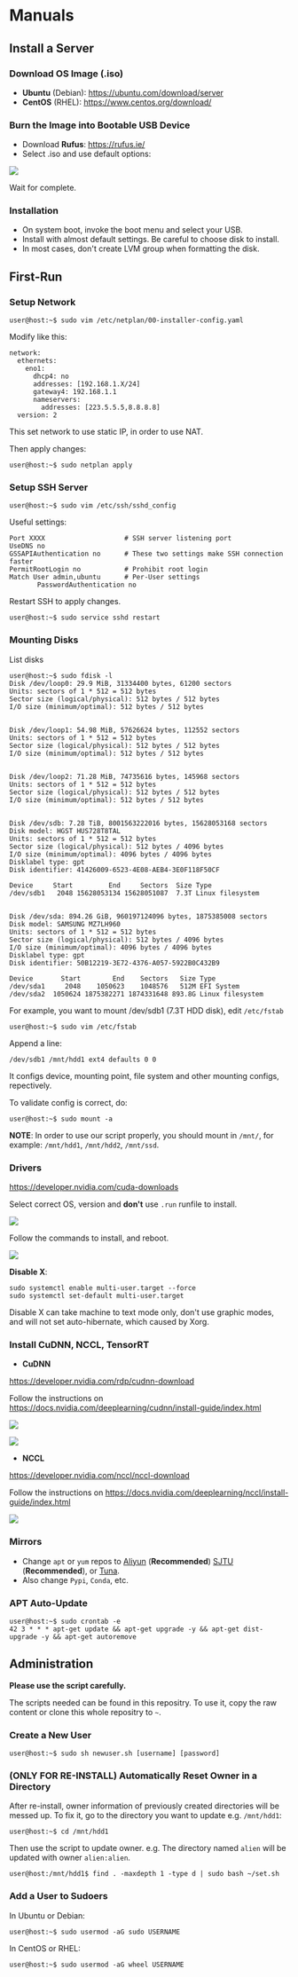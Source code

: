 # Manuals

## Install a Server

### Download OS Image (.iso)

* **Ubuntu** (Debian): https://ubuntu.com/download/server
* **CentOS** (RHEL): https://www.centos.org/download/

### Burn the Image into Bootable USB Device

* Download **Rufus**: https://rufus.ie/
* Select .iso and use default options:

![](a.png)

Wait for complete.

### Installation

* On system boot, invoke the boot menu and select your USB.
* Install with almost default settings. Be careful to choose disk to install.
* In most cases, don't create LVM group when formatting the disk.

## First-Run

### Setup Network

```console
user@host:~$ sudo vim /etc/netplan/00-installer-config.yaml
```
Modify like this:
```
network:
  ethernets:
    eno1:
      dhcp4: no
      addresses: [192.168.1.X/24]
      gateway4: 192.168.1.1
      nameservers:
        addresses: [223.5.5.5,8.8.8.8]
  version: 2
```

This set network to use static IP, in order to use NAT.

Then apply changes:
```console
user@host:~$ sudo netplan apply
```

### Setup SSH Server

```console
user@host:~$ sudo vim /etc/ssh/sshd_config
```
Useful settings:
```
Port XXXX                    # SSH server listening port
UseDNS no
GSSAPIAuthentication no      # These two settings make SSH connection faster
PermitRootLogin no           # Prohibit root login
Match User admin,ubuntu      # Per-User settings
       PasswordAuthentication no
```
Restart SSH to apply changes.
```console
user@host:~$ sudo service sshd restart
```

### Mounting Disks

List disks
```console
user@host:~$ sudo fdisk -l
Disk /dev/loop0: 29.9 MiB, 31334400 bytes, 61200 sectors
Units: sectors of 1 * 512 = 512 bytes
Sector size (logical/physical): 512 bytes / 512 bytes
I/O size (minimum/optimal): 512 bytes / 512 bytes


Disk /dev/loop1: 54.98 MiB, 57626624 bytes, 112552 sectors
Units: sectors of 1 * 512 = 512 bytes
Sector size (logical/physical): 512 bytes / 512 bytes
I/O size (minimum/optimal): 512 bytes / 512 bytes


Disk /dev/loop2: 71.28 MiB, 74735616 bytes, 145968 sectors
Units: sectors of 1 * 512 = 512 bytes
Sector size (logical/physical): 512 bytes / 512 bytes
I/O size (minimum/optimal): 512 bytes / 512 bytes


Disk /dev/sdb: 7.28 TiB, 8001563222016 bytes, 15628053168 sectors
Disk model: HGST HUS728T8TAL
Units: sectors of 1 * 512 = 512 bytes
Sector size (logical/physical): 512 bytes / 4096 bytes
I/O size (minimum/optimal): 4096 bytes / 4096 bytes
Disklabel type: gpt
Disk identifier: 41426009-6523-4E08-AEB4-3E0F118F50CF

Device     Start         End     Sectors  Size Type
/dev/sdb1   2048 15628053134 15628051087  7.3T Linux filesystem


Disk /dev/sda: 894.26 GiB, 960197124096 bytes, 1875385008 sectors
Disk model: SAMSUNG MZ7LH960
Units: sectors of 1 * 512 = 512 bytes
Sector size (logical/physical): 512 bytes / 4096 bytes
I/O size (minimum/optimal): 4096 bytes / 4096 bytes
Disklabel type: gpt
Disk identifier: 50B12219-3E72-4376-A057-5922B0C432B9

Device       Start        End    Sectors   Size Type
/dev/sda1     2048    1050623    1048576   512M EFI System
/dev/sda2  1050624 1875382271 1874331648 893.8G Linux filesystem
```

For example, you want to mount /dev/sdb1 (7.3T HDD disk), edit `/etc/fstab`
```console
user@host:~$ sudo vim /etc/fstab
```

Append a line:
```
/dev/sdb1 /mnt/hdd1 ext4 defaults 0 0
```
It configs device, mounting point, file system and other mounting configs, repectively.

To validate config is correct, do:
```console
user@host:~$ sudo mount -a
```

**NOTE**:
In order to use our script properly, you should mount in `/mnt/`, for example: `/mnt/hdd1`, `/mnt/hdd2`, `/mnt/ssd`.


### Drivers

https://developer.nvidia.com/cuda-downloads

Select correct OS, version and **don't** use `.run` runfile to install.

![](b.png)

Follow the commands to install, and reboot.

![](c.png)

**Disable X**:
```console
sudo systemctl enable multi-user.target --force
sudo systemctl set-default multi-user.target
```
Disable X can take machine to text mode only, don't use graphic modes, and will not set auto-hibernate, which caused by Xorg.


### Install CuDNN, NCCL, TensorRT

* **CuDNN**

https://developer.nvidia.com/rdp/cudnn-download

Follow the instructions on https://docs.nvidia.com/deeplearning/cudnn/install-guide/index.html

![](d.png)

![](e.png)


* **NCCL**

https://developer.nvidia.com/nccl/nccl-download


Follow the instructions on https://docs.nvidia.com/deeplearning/nccl/install-guide/index.html

![](f.png)



### Mirrors

* Change `apt` or `yum` repos to [Aliyun](https://developer.aliyun.com/mirror/) (**Recommended**) [SJTU](https://mirrors.sjtug.sjtu.edu.cn/) (**Recommended**), or [Tuna](https://mirrors.tuna.tsinghua.edu.cn/).
* Also change `Pypi`, `Conda`, etc.


### APT Auto-Update

```console
user@host:~$ sudo crontab -e
42 3 * * * apt-get update && apt-get upgrade -y && apt-get dist-upgrade -y && apt-get autoremove
```

## Administration

**Please use the script carefully.**

The scripts needed can be found in this repositry. To use it, copy the raw content or clone this whole repositry to `~`.

### Create a New User

```console
user@host:~$ sudo sh newuser.sh [username] [password]
```

### (ONLY FOR RE-INSTALL) Automatically Reset Owner in a Directory

After re-install, owner information of previously created directories will be messed up. To fix it, go to the directory you want to update e.g. `/mnt/hdd1`:

```console
user@host:~$ cd /mnt/hdd1
```

Then use the script to update owner. e.g. The directory named `alien` will be updated with owner `alien:alien`.

```console
user@host:/mnt/hdd1$ find . -maxdepth 1 -type d | sudo bash ~/set.sh
```

### Add a User to Sudoers

In Ubuntu or Debian:
```console
user@host:~$ sudo usermod -aG sudo USERNAME
```

In CentOS or RHEL:
```console
user@host:~$ sudo usermod -aG wheel USERNAME
```
